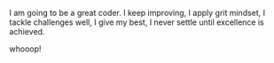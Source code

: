 I am going to be a great coder.
I keep improving,
I apply grit mindset,
I tackle challenges well,
I give my best,
I never settle until excellence is achieved.

whooop!
